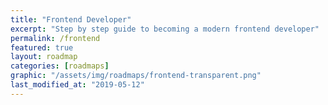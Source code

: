 ```yaml
---
title: "Frontend Developer"
excerpt: "Step by step guide to becoming a modern frontend developer"
permalink: /frontend
featured: true
layout: roadmap
categories: [roadmaps]
graphic: "/assets/img/roadmaps/frontend-transparent.png"
last_modified_at: "2019-05-12"
---
```

